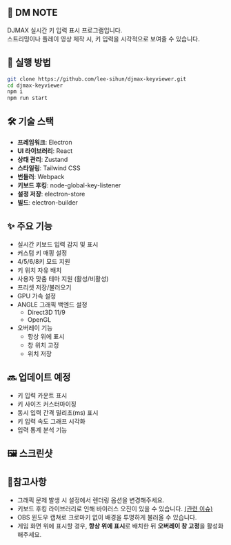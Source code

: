 ## 🎹 DM NOTE

DJMAX 실시간 키 입력 표시 프로그램입니다.  
스트리밍이나 플레이 영상 제작 시, 키 입력을 시각적으로 보여줄 수 있습니다.

## 🚀 실행 방법

```bash
git clone https://github.com/lee-sihun/djmax-keyviewer.git
cd djmax-keyviewer
npm i
npm run start
```

## 🛠 기술 스택

- **프레임워크**: Electron
- **UI 라이브러리**: React
- **상태 관리**: Zustand
- **스타일링**: Tailwind CSS
- **번들러**: Webpack
- **키보드 후킹**: node-global-key-listener
- **설정 저장**: electron-store
- **빌드**: electron-builder

## ✨ 주요 기능

- 실시간 키보드 입력 감지 및 표시
- 커스텀 키 매핑 설정
- 4/5/6/8키 모드 지원
- 키 위치 자유 배치
- 사용자 맞춤 테마 지원 (활성/비활성)
- 프리셋 저장/불러오기
- GPU 가속 설정
- ANGLE 그래픽 백엔드 설정
  - Direct3D 11/9
  - OpenGL
- 오버레이 기능
  - 항상 위에 표시
  - 창 위치 고정
  - 위치 저장

## 🔜 업데이트 예정

- 키 입력 카운트 표시 
- 키 사이즈 커스터마이징
- 동시 입력 간격 밀리초(ms) 표시
- 키 입력 속도 그래프 시각화
- 입력 통계 분석 기능

## 🖼️ 스크린샷

## 📝참고사항

- 그래픽 문제 발생 시 설정에서 렌더링 옵션을 변경해주세요.
- 키보드 후킹 라이브러리로 인해 바이러스 오진이 있을 수 있습니다. [(관련 이슈)](https://github.com/LaunchMenu/node-global-key-listener?tab=readme-ov-file#disadvantages-2)
- OBS 윈도우 캡쳐로 크로마키 없이 배경을 투명하게 불러올 수 있습니다.
- 게임 화면 위에 표시할 경우, **항상 위에 표시**로 배치한 뒤 **오버레이 창 고정**을 활성화해주세요.
